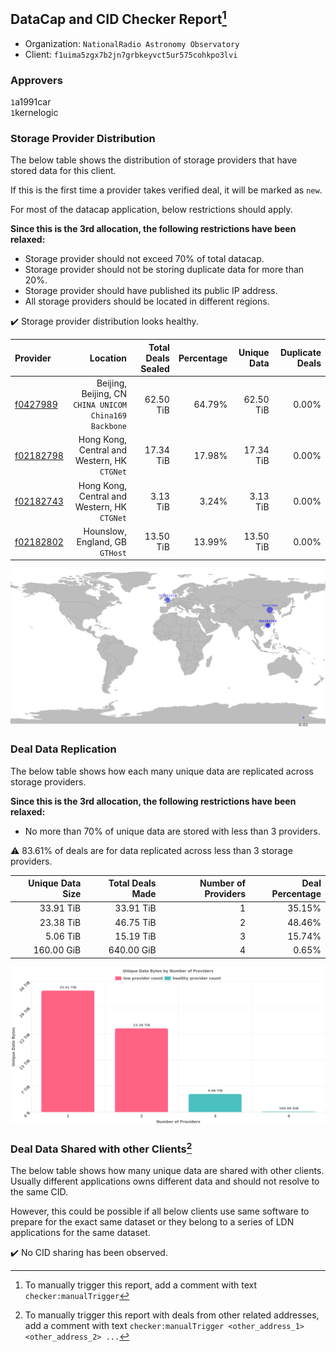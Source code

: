 ## DataCap and CID Checker Report[^1]
 - Organization: `NationalRadio Astronomy Observatory`
 - Client: `f1uima5zgx7b2jn7grbkeyvct5ur575cohkpo3lvi`
### Approvers
`1`a1991car<br/>`1`kernelogic

### Storage Provider Distribution
The below table shows the distribution of storage providers that have stored data for this client.

If this is the first time a provider takes verified deal, it will be marked as `new`.

For most of the datacap application, below restrictions should apply.

**Since this is the 3rd allocation, the following restrictions have been relaxed:**
 - Storage provider should not exceed 70% of total datacap.
 - Storage provider should not be storing duplicate data for more than 20%.
 - Storage provider should have published its public IP address.
 - All storage providers should be located in different regions.

✔️ Storage provider distribution looks healthy.

| Provider                                              |                                                  Location | Total Deals Sealed | Percentage | Unique Data | Duplicate Deals |
| :---------------------------------------------------- | --------------------------------------------------------: | -----------------: | ---------: | ----------: | --------------: |
| [f0427989](https://filfox.info/en/address/f0427989)   | Beijing, Beijing, CN<br/>`CHINA UNICOM China169 Backbone` |          62.50 TiB |     64.79% |   62.50 TiB |           0.00% |
| [f02182798](https://filfox.info/en/address/f02182798) |           Hong Kong, Central and Western, HK<br/>`CTGNet` |          17.34 TiB |     17.98% |   17.34 TiB |           0.00% |
| [f02182743](https://filfox.info/en/address/f02182743) |           Hong Kong, Central and Western, HK<br/>`CTGNet` |           3.13 TiB |      3.24% |    3.13 TiB |           0.00% |
| [f02182802](https://filfox.info/en/address/f02182802) |                        Hounslow, England, GB<br/>`GTHost` |          13.50 TiB |     13.99% |   13.50 TiB |           0.00% |

<img src="https://raw.githubusercontent.com/data-preservation-programs/filplus-checker-assets/main/filecoin-project/filecoin-plus-large-datasets/issues/1947/1685674614539.png"/>

### Deal Data Replication
The below table shows how each many unique data are replicated across storage providers.


**Since this is the 3rd allocation, the following restrictions have been relaxed:**
- No more than 70% of unique data are stored with less than 3 providers.

⚠️ 83.61% of deals are for data replicated across less than 3 storage providers.

| Unique Data Size | Total Deals Made | Number of Providers | Deal Percentage |
| ---------------: | ---------------: | ------------------: | --------------: |
|        33.91 TiB |        33.91 TiB |                   1 |          35.15% |
|        23.38 TiB |        46.75 TiB |                   2 |          48.46% |
|         5.06 TiB |        15.19 TiB |                   3 |          15.74% |
|       160.00 GiB |       640.00 GiB |                   4 |           0.65% |

<img src="https://raw.githubusercontent.com/data-preservation-programs/filplus-checker-assets/main/filecoin-project/filecoin-plus-large-datasets/issues/1947/1685674615442.png"/>

### Deal Data Shared with other Clients[^3]
The below table shows how many unique data are shared with other clients.
Usually different applications owns different data and should not resolve to the same CID.

However, this could be possible if all below clients use same software to prepare for the exact same dataset or they belong to a series of LDN applications for the same dataset.

✔️ No CID sharing has been observed.

[^1]: To manually trigger this report, add a comment with text `checker:manualTrigger`

[^2]: Deals from those addresses are combined into this report as they are specified with `checker:manualTrigger`

[^3]: To manually trigger this report with deals from other related addresses, add a comment with text `checker:manualTrigger <other_address_1> <other_address_2> ...`
